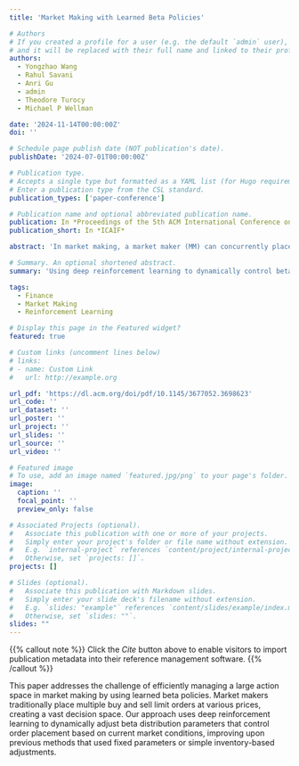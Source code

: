 ```yaml
---
title: 'Market Making with Learned Beta Policies'

# Authors
# If you created a profile for a user (e.g. the default `admin` user), write the username (folder name) here
# and it will be replaced with their full name and linked to their profile.
authors:
  - Yongzhao Wang
  - Rahul Savani
  - Anri Gu
  - admin
  - Theodore Turocy
  - Michael P Wellman

date: '2024-11-14T00:00:00Z'
doi: ''

# Schedule page publish date (NOT publication's date).
publishDate: '2024-07-01T00:00:00Z'

# Publication type.
# Accepts a single type but formatted as a YAML list (for Hugo requirements).
# Enter a publication type from the CSL standard.
publication_types: ['paper-conference']

# Publication name and optional abbreviated publication name.
publication: In *Proceedings of the 5th ACM International Conference on AI in Finance*
publication_short: In *ICAIF*

abstract: 'In market making, a market maker (MM) can concurrently place many buy and sell limit orders at various prices and volumes, resulting in a vast action space. To handle this large action space, beta policies were introduced, utilizing a scaled beta distribution to concisely represent the volume distribution of an MM's orders across different price levels. However, in these policies, the parameters of the scaled beta distributions are either fixed or adjusted only according to predefined rules based on the MM's inventory. As we show, this approach potentially limits the effectiveness of market-making policies and overlooks the significance of other market characteristics in a dynamic market. To address this limitation, we introduce a general adaptive MM based on beta policies by employing deep reinforcement learning (RL) to dynamically control the scaled beta distribution parameters and generate orders based on current market conditions.'

# Summary. An optional shortened abstract.
summary: 'Using deep reinforcement learning to dynamically control beta distribution parameters for market making policies.'

tags:
  - Finance
  - Market Making
  - Reinforcement Learning

# Display this page in the Featured widget?
featured: true

# Custom links (uncomment lines below)
# links:
# - name: Custom Link
#   url: http://example.org

url_pdf: 'https://dl.acm.org/doi/pdf/10.1145/3677052.3698623'
url_code: ''
url_dataset: ''
url_poster: ''
url_project: ''
url_slides: ''
url_source: ''
url_video: ''

# Featured image
# To use, add an image named `featured.jpg/png` to your page's folder.
image:
  caption: ''
  focal_point: ''
  preview_only: false

# Associated Projects (optional).
#   Associate this publication with one or more of your projects.
#   Simply enter your project's folder or file name without extension.
#   E.g. `internal-project` references `content/project/internal-project/index.md`.
#   Otherwise, set `projects: []`.
projects: []

# Slides (optional).
#   Associate this publication with Markdown slides.
#   Simply enter your slide deck's filename without extension.
#   E.g. `slides: "example"` references `content/slides/example/index.md`.
#   Otherwise, set `slides: ""`.
slides: ""
---
```


{{% callout note %}}
Click the _Cite_ button above to enable visitors to import publication metadata into their reference management software.
{{% /callout %}}

This paper addresses the challenge of efficiently managing a large action space in market making by using learned beta policies. Market makers traditionally place multiple buy and sell limit orders at various prices, creating a vast decision space. Our approach uses deep reinforcement learning to dynamically adjust beta distribution parameters that control order placement based on current market conditions, improving upon previous methods that used fixed parameters or simple inventory-based adjustments. 